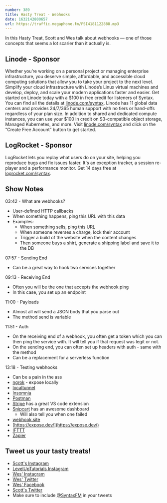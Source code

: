 ```yaml
---
number: 389
title: Hasty Treat - Webhooks
date: 1632142800657
url: https://traffic.megaphone.fm/FSI4181122888.mp3
---
```


In this Hasty Treat, Scott and Wes talk about webhooks — one of those concepts that seems a lot scarier than it actually is. 

## Linode - Sponsor
Whether you’re working on a personal project or managing enterprise infrastructure, you deserve simple, affordable, and accessible cloud computing solutions that allow you to take your project to the next level. Simplify your cloud infrastructure with Linode’s Linux virtual machines and develop, deploy, and scale your modern applications faster and easier. Get started on Linode today with a $100 in free credit for listeners of Syntax. You can find all the details at [linode.com/syntax](https://linode.com/syntax). Linode has 11 global data centers and provides 24/7/365 human support with no tiers or hand-offs regardless of your plan size. In addition to shared and dedicated compute instances, you can use your $100 in credit on S3-compatible object storage, Managed Kubernetes, and more. Visit [linode.com/syntax](https://linode.com/syntax) and click on the “Create Free Account” button to get started.

## LogRocket - Sponsor
LogRocket lets you replay what users do on your site, helping you reproduce bugs and fix issues faster. It's an exception tracker, a session re-player and a performance monitor. Get 14 days free at [logrocket.com/syntax](https://logrocket.com/syntax).

## Show Notes
03:42 - What are webhooks?
* User-defined HTTP callbacks
* When something happens, ping this URL with this data
* Examples:
  * When something sells, ping this URL
  * When someone reverses a charge, lock their account
  * Trigger a build of the website when the content changes
  * Then someone buys a shirt, generate a shipping label and save it to the DB

07:57 - Sending End
* Can be a great way to hook two services together

09:13 - Receiving End
* Often you will be the one that accepts the webhook ping
* In this case, you set up an endpoint

11:00 - Payloads
* Almost all will send a JSON body that you parse out
* The method send is variable

11:51 - Auth
* On the receiving end of a webhook, you often get a token which you can then ping the service with. It will tell you if that request was legit or not. 
* On the sending end, you can often set up headers with auth - same with the method
* Can be a replacement for a serverless function

13:18 - Testing webhooks
* Can be a pain in the ass
* [ngrok](https://ngrok.com/) - expose locally
* [localtunnel](https://theboroer.github.io/localtunnel-www/)
* [Insomnia](https://insomnia.rest/)
* [Postman](https://www.postman.com/)
* [Stripe](https://stripe.com/) has a great VS code extension
* [Snipcart](https://snipcart.com/) has an awesome dashboard
  * Will also tell you when one failed
* [webhook.site](http://webhook.site) 
* [https://expose.dev/](https://expose.dev/)
* [IFTTT](https://ifttt.com/)
* [Zapier](https://zapier.com/)

## Tweet us your tasty treats!
* [Scott's Instagram](https://www.instagram.com/stolinski/)
* [LevelUpTutorials Instagram](https://www.instagram.com/LevelUpTutorials/)
* [Wes' Instagram](https://www.instagram.com/wesbos/)
* [Wes' Twitter](https://twitter.com/wesbos)
* [Wes' Facebook](https://www.facebook.com/wesbos.developer)
* [Scott's Twitter](https://twitter.com/stolinski)
* Make sure to include [@SyntaxFM](https://twitter.com/SyntaxFM) in your tweets